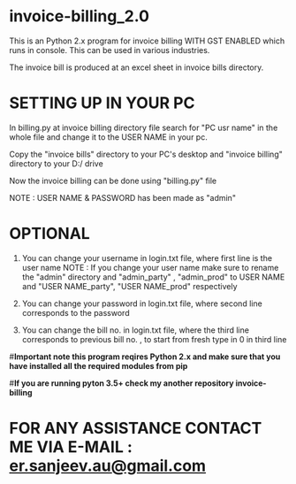 # invoice-billing_2.0

This is an  Python 2.x program for invoice billing WITH GST ENABLED which runs in console.
This can be used in various industries.

The invoice bill is produced at an excel sheet in invoice bills directory.

# SETTING UP IN YOUR PC

In billing.py at invoice billing directory file search for "PC usr name" in the whole file and change it to the USER NAME in your pc.
  
Copy the "invoice bills" directory to your PC's desktop and "invoice billing" directory to your D:/ drive

Now the invoice billing can be done using "billing.py" file

NOTE : 
  USER NAME & PASSWORD has been made as "admin"
  
# **OPTIONAL**

1) You can change your username in login.txt file, where first line is the user name
  NOTE :
    If you change your user name make sure to rename the "admin" directory and "admin_party" , "admin_prod" to USER NAME and "USER NAME_party", "USER NAME_prod" respectively

2) You can change your password in login.txt file, where second line corresponds to the password

3) You can change the bill no. in login.txt file, where the third line corresponds to previous bill no. , to start from fresh type in 0 in third line

#**Important note this program reqires Python 2.x and make sure that you have installed all the required modules from pip**

#**If you are running pyton 3.5+ check my another repository invoice-billing**

# FOR ANY ASSISTANCE CONTACT ME VIA E-MAIL : er.sanjeev.au@gmail.com
